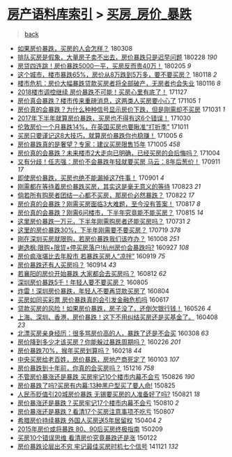 [房产语料库索引](../../README.md)  > [买房_房价_暴跌](买房_房价_暴跌.md)
====
> [back](../README.md)

- [如果房价暴跌，买房的人会怎样？](http://jkwz.applinzi.com/ittc/7078125729466549265.html#%E5%A6%82%E6%9E%9C%E6%88%BF%E4%BB%B7%E6%9A%B4%E8%B7%8C%EF%BC%8C%E4%B9%B0%E6%88%BF%E7%9A%84%E4%BA%BA%E4%BC%9A%E6%80%8E%E6%A0%B7%EF%BC%9F) 180308  
- [排队买房是假象，大量房子卖不出去，房价暴跌只是迟早问题](http://jkwz.applinzi.com/ittc/7075121107722306576.html#%E6%8E%92%E9%98%9F%E4%B9%B0%E6%88%BF%E6%98%AF%E5%81%87%E8%B1%A1%EF%BC%8C%E5%A4%A7%E9%87%8F%E6%88%BF%E5%AD%90%E5%8D%96%E4%B8%8D%E5%87%BA%E5%8E%BB%EF%BC%8C%E6%88%BF%E4%BB%B7%E6%9A%B4%E8%B7%8C%E5%8F%AA%E6%98%AF%E8%BF%9F%E6%97%A9%E9%97%AE%E9%A2%98) 180228 *190* 
- [房贷四连跳！房价暴跌5000一平，买房反而贵40万！](http://jkwz.applinzi.com/ittc/7066646968715969543.html#%E6%88%BF%E8%B4%B7%E5%9B%9B%E8%BF%9E%E8%B7%B3%EF%BC%81%E6%88%BF%E4%BB%B7%E6%9A%B4%E8%B7%8C5000%E4%B8%80%E5%B9%B3%EF%BC%8C%E4%B9%B0%E6%88%BF%E5%8F%8D%E8%80%8C%E8%B4%B540%E4%B8%87%EF%BC%81) 180205 *9* 
- [这个城市，楼市暴跌65%，房价从8万跌到5万多，要不要买房？](http://jkwz.applinzi.com/ittc/7059998921667904518.html#%E8%BF%99%E4%B8%AA%E5%9F%8E%E5%B8%82%EF%BC%8C%E6%A5%BC%E5%B8%82%E6%9A%B4%E8%B7%8C65%25%EF%BC%8C%E6%88%BF%E4%BB%B7%E4%BB%8E8%E4%B8%87%E8%B7%8C%E5%88%B05%E4%B8%87%E5%A4%9A%EF%BC%8C%E8%A6%81%E4%B8%8D%E8%A6%81%E4%B9%B0%E6%88%BF%EF%BC%9F) 180118 *2* 
- [楼市危机：房价大幅暴跌贷款买房者将全部破产，无房者也会失业](http://jkwz.applinzi.com/ittc/7059101238145057803.html#%E6%A5%BC%E5%B8%82%E5%8D%B1%E6%9C%BA%EF%BC%9A%E6%88%BF%E4%BB%B7%E5%A4%A7%E5%B9%85%E6%9A%B4%E8%B7%8C%E8%B4%B7%E6%AC%BE%E4%B9%B0%E6%88%BF%E8%80%85%E5%B0%86%E5%85%A8%E9%83%A8%E7%A0%B4%E4%BA%A7%EF%BC%8C%E6%97%A0%E6%88%BF%E8%80%85%E4%B9%9F%E4%BC%9A%E5%A4%B1%E4%B8%9A) 180116 *8* 
- [2018楼市调控继续 房价暴跌不可能！买房心里有底了！](http://jkwz.applinzi.com/ittc/7040404797985915920.html#2018%E6%A5%BC%E5%B8%82%E8%B0%83%E6%8E%A7%E7%BB%A7%E7%BB%AD+%E6%88%BF%E4%BB%B7%E6%9A%B4%E8%B7%8C%E4%B8%8D%E5%8F%AF%E8%83%BD%EF%BC%81%E4%B9%B0%E6%88%BF%E5%BF%83%E9%87%8C%E6%9C%89%E5%BA%95%E4%BA%86%EF%BC%81) 171127  
- [房价真会暴跌？楼市传来重磅消息，这两类人买房要小心了](http://jkwz.applinzi.com/ittc/7032430206827103249.html#%E6%88%BF%E4%BB%B7%E7%9C%9F%E4%BC%9A%E6%9A%B4%E8%B7%8C%EF%BC%9F%E6%A5%BC%E5%B8%82%E4%BC%A0%E6%9D%A5%E9%87%8D%E7%A3%85%E6%B6%88%E6%81%AF%EF%BC%8C%E8%BF%99%E4%B8%A4%E7%B1%BB%E4%BA%BA%E4%B9%B0%E6%88%BF%E8%A6%81%E5%B0%8F%E5%BF%83%E4%BA%86) 171105 *1* 
- [房价真的会暴跌？为什么种种信号显示房价下跌，但是刚需却不买房](http://jkwz.applinzi.com/ittc/7030658979359884305.html#%E6%88%BF%E4%BB%B7%E7%9C%9F%E7%9A%84%E4%BC%9A%E6%9A%B4%E8%B7%8C%EF%BC%9F%E4%B8%BA%E4%BB%80%E4%B9%88%E7%A7%8D%E7%A7%8D%E4%BF%A1%E5%8F%B7%E6%98%BE%E7%A4%BA%E6%88%BF%E4%BB%B7%E4%B8%8B%E8%B7%8C%EF%BC%8C%E4%BD%86%E6%98%AF%E5%88%9A%E9%9C%80%E5%8D%B4%E4%B8%8D%E4%B9%B0%E6%88%BF) 171031 *1* 
- [2017年下半年就算房价暴跌，买房也不得有这6个错误！](http://jkwz.applinzi.com/ittc/7030317655213474832.html#2017%E5%B9%B4%E4%B8%8B%E5%8D%8A%E5%B9%B4%E5%B0%B1%E7%AE%97%E6%88%BF%E4%BB%B7%E6%9A%B4%E8%B7%8C%EF%BC%8C%E4%B9%B0%E6%88%BF%E4%B9%9F%E4%B8%8D%E5%BE%97%E6%9C%89%E8%BF%996%E4%B8%AA%E9%94%99%E8%AF%AF%EF%BC%81) 171030  
- [伦敦房价一个月暴跌14%，在英国买房也要瞅准“打折季”](http://jkwz.applinzi.com/ittc/7023106146557232144.html#%E4%BC%A6%E6%95%A6%E6%88%BF%E4%BB%B7%E4%B8%80%E4%B8%AA%E6%9C%88%E6%9A%B4%E8%B7%8C14%25%EF%BC%8C%E5%9C%A8%E8%8B%B1%E5%9B%BD%E4%B9%B0%E6%88%BF%E4%B9%9F%E8%A6%81%E7%9E%85%E5%87%86%E2%80%9C%E6%89%93%E6%8A%98%E5%AD%A3%E2%80%9D) 171011  
- [买房只要谨记这8大技巧，就算房价暴跌你也稳赚！](http://jkwz.applinzi.com/ittc/7021057955158557712.html#%E4%B9%B0%E6%88%BF%E5%8F%AA%E8%A6%81%E8%B0%A8%E8%AE%B0%E8%BF%998%E5%A4%A7%E6%8A%80%E5%B7%A7%EF%BC%8C%E5%B0%B1%E7%AE%97%E6%88%BF%E4%BB%B7%E6%9A%B4%E8%B7%8C%E4%BD%A0%E4%B9%9F%E7%A8%B3%E8%B5%9A%EF%BC%81) 171005 *6* 
- [房价暴跌真的是奢望？专家：建议买房限售15年](http://jkwz.applinzi.com/ittc/7021043723113333776.html#%E6%88%BF%E4%BB%B7%E6%9A%B4%E8%B7%8C%E7%9C%9F%E7%9A%84%E6%98%AF%E5%A5%A2%E6%9C%9B%EF%BC%9F%E4%B8%93%E5%AE%B6%EF%BC%9A%E5%BB%BA%E8%AE%AE%E4%B9%B0%E6%88%BF%E9%99%90%E5%94%AE15%E5%B9%B4) 171005 *458* 
- [房价真的会暴跌？未来楼市2大走向已明确，已经买房的会后悔吗？](http://jkwz.applinzi.com/ittc/7020641118444848144.html#%E6%88%BF%E4%BB%B7%E7%9C%9F%E7%9A%84%E4%BC%9A%E6%9A%B4%E8%B7%8C%EF%BC%9F%E6%9C%AA%E6%9D%A5%E6%A5%BC%E5%B8%822%E5%A4%A7%E8%B5%B0%E5%90%91%E5%B7%B2%E6%98%8E%E7%A1%AE%EF%BC%8C%E5%B7%B2%E7%BB%8F%E4%B9%B0%E6%88%BF%E7%9A%84%E4%BC%9A%E5%90%8E%E6%82%94%E5%90%97%EF%BC%9F) 171004  
- [又有分歧！任志强：房价不会暴跌年轻就要买房 马云：8年后葱价！](http://jkwz.applinzi.com/ittc/7012096493056689169.html#%E5%8F%88%E6%9C%89%E5%88%86%E6%AD%A7%EF%BC%81%E4%BB%BB%E5%BF%97%E5%BC%BA%EF%BC%9A%E6%88%BF%E4%BB%B7%E4%B8%8D%E4%BC%9A%E6%9A%B4%E8%B7%8C%E5%B9%B4%E8%BD%BB%E5%B0%B1%E8%A6%81%E4%B9%B0%E6%88%BF+%E9%A9%AC%E4%BA%91%EF%BC%9A8%E5%B9%B4%E5%90%8E%E8%91%B1%E4%BB%B7%EF%BC%81) 170911 *17* 
- [即使房价暴跌，买房也绝不能漏掉这7件事！](http://jkwz.applinzi.com/ittc/7008344678481789969.html#%E5%8D%B3%E4%BD%BF%E6%88%BF%E4%BB%B7%E6%9A%B4%E8%B7%8C%EF%BC%8C%E4%B9%B0%E6%88%BF%E4%B9%9F%E7%BB%9D%E4%B8%8D%E8%83%BD%E6%BC%8F%E6%8E%89%E8%BF%997%E4%BB%B6%E4%BA%8B%EF%BC%81) 170901 *4* 
- [刚需都在等待着房价暴跌买房，其实这是毫无意义的等待](http://jkwz.applinzi.com/ittc/7005010218101244945.html#%E5%88%9A%E9%9C%80%E9%83%BD%E5%9C%A8%E7%AD%89%E5%BE%85%E7%9D%80%E6%88%BF%E4%BB%B7%E6%9A%B4%E8%B7%8C%E4%B9%B0%E6%88%BF%EF%BC%8C%E5%85%B6%E5%AE%9E%E8%BF%99%E6%98%AF%E6%AF%AB%E6%97%A0%E6%84%8F%E4%B9%89%E7%9A%84%E7%AD%89%E5%BE%85) 170823 *21* 
- [倘若所有购房者团结一心都不买房，那房价必然暴跌？](http://jkwz.applinzi.com/ittc/7004742903447159825.html#%E5%80%98%E8%8B%A5%E6%89%80%E6%9C%89%E8%B4%AD%E6%88%BF%E8%80%85%E5%9B%A2%E7%BB%93%E4%B8%80%E5%BF%83%E9%83%BD%E4%B8%8D%E4%B9%B0%E6%88%BF%EF%BC%8C%E9%82%A3%E6%88%BF%E4%BB%B7%E5%BF%85%E7%84%B6%E6%9A%B4%E8%B7%8C%EF%BC%9F) 170822 *17* 
- [房价真的会暴跌？刚需买房面临3大难题，至今没有答案！](http://jkwz.applinzi.com/ittc/7002723576346838033.html#%E6%88%BF%E4%BB%B7%E7%9C%9F%E7%9A%84%E4%BC%9A%E6%9A%B4%E8%B7%8C%EF%BC%9F%E5%88%9A%E9%9C%80%E4%B9%B0%E6%88%BF%E9%9D%A2%E4%B8%B43%E5%A4%A7%E9%9A%BE%E9%A2%98%EF%BC%8C%E8%87%B3%E4%BB%8A%E6%B2%A1%E6%9C%89%E7%AD%94%E6%A1%88%EF%BC%81) 170817 *8* 
- [房价真的会暴跌？刚需6问楼市，下半年究竟能不能买房？](http://jkwz.applinzi.com/ittc/7001924889672680464.html#%E6%88%BF%E4%BB%B7%E7%9C%9F%E7%9A%84%E4%BC%9A%E6%9A%B4%E8%B7%8C%EF%BC%9F%E5%88%9A%E9%9C%806%E9%97%AE%E6%A5%BC%E5%B8%82%EF%BC%8C%E4%B8%8B%E5%8D%8A%E5%B9%B4%E7%A9%B6%E7%AB%9F%E8%83%BD%E4%B8%8D%E8%83%BD%E4%B9%B0%E6%88%BF%EF%BC%9F) 170815 *14* 
- [这里房价暴跌一万元，下半年刚需购房者还能买房吗？](http://jkwz.applinzi.com/ittc/6996558089317516304.html#%E8%BF%99%E9%87%8C%E6%88%BF%E4%BB%B7%E6%9A%B4%E8%B7%8C%E4%B8%80%E4%B8%87%E5%85%83%EF%BC%8C%E4%B8%8B%E5%8D%8A%E5%B9%B4%E5%88%9A%E9%9C%80%E8%B4%AD%E6%88%BF%E8%80%85%E8%BF%98%E8%83%BD%E4%B9%B0%E6%88%BF%E5%90%97%EF%BC%9F) 170731 *2* 
- [这里的房价暴跌30%，下半年刚需要不要买房？](http://jkwz.applinzi.com/ittc/6992096628444759057.html#%E8%BF%99%E9%87%8C%E7%9A%84%E6%88%BF%E4%BB%B7%E6%9A%B4%E8%B7%8C30%25%EF%BC%8C%E4%B8%8B%E5%8D%8A%E5%B9%B4%E5%88%9A%E9%9C%80%E8%A6%81%E4%B8%8D%E8%A6%81%E4%B9%B0%E6%88%BF%EF%BC%9F) 170719 *378* 
- [刚在深圳买房就限购，若房价暴跌我们该咋办？](http://jkwz.applinzi.com/ittc/6886678958958969861.html#%E5%88%9A%E5%9C%A8%E6%B7%B1%E5%9C%B3%E4%B9%B0%E6%88%BF%E5%B0%B1%E9%99%90%E8%B4%AD%EF%BC%8C%E8%8B%A5%E6%88%BF%E4%BB%B7%E6%9A%B4%E8%B7%8C%E6%88%91%E4%BB%AC%E8%AF%A5%E5%92%8B%E5%8A%9E%EF%BC%9F) 161008 *251* 
- [谢逸枫:限购+限贷+停买房落户!杭州房价会暴跌吗?](http://jkwz.applinzi.com/ittc/6882671312744498181.html#%E8%B0%A2%E9%80%B8%E6%9E%AB%3A%E9%99%90%E8%B4%AD%2B%E9%99%90%E8%B4%B7%2B%E5%81%9C%E4%B9%B0%E6%88%BF%E8%90%BD%E6%88%B7%21%E6%9D%AD%E5%B7%9E%E6%88%BF%E4%BB%B7%E4%BC%9A%E6%9A%B4%E8%B7%8C%E5%90%97%3F) 160927 *108* 
- [房价疯涨堪比去年股市 若暴跌买房人“凉拌”](http://jkwz.applinzi.com/ittc/6879614435592766469.html#%E6%88%BF%E4%BB%B7%E7%96%AF%E6%B6%A8%E5%A0%AA%E6%AF%94%E5%8E%BB%E5%B9%B4%E8%82%A1%E5%B8%82+%E8%8B%A5%E6%9A%B4%E8%B7%8C%E4%B9%B0%E6%88%BF%E4%BA%BA%E2%80%9C%E5%87%89%E6%8B%8C%E2%80%9D) 160919 *75* 
- [房价暴跌还有人买房吗？](http://jkwz.applinzi.com/ittc/6877724919038739461.html#%E6%88%BF%E4%BB%B7%E6%9A%B4%E8%B7%8C%E8%BF%98%E6%9C%89%E4%BA%BA%E4%B9%B0%E6%88%BF%E5%90%97%EF%BC%9F) 160914 *43* 
- [若襄阳的房价开始暴跌 大家都会去买房吗？](http://jkwz.applinzi.com/ittc/6865546357439464453.html#%E8%8B%A5%E8%A5%84%E9%98%B3%E7%9A%84%E6%88%BF%E4%BB%B7%E5%BC%80%E5%A7%8B%E6%9A%B4%E8%B7%8C+%E5%A4%A7%E5%AE%B6%E9%83%BD%E4%BC%9A%E5%8E%BB%E4%B9%B0%E6%88%BF%E5%90%97%EF%BC%9F) 160812 *62* 
- [深圳房价暴跌5千！年轻人要不要买房？](http://jkwz.applinzi.com/ittc/6862838853903320068.html#%E6%B7%B1%E5%9C%B3%E6%88%BF%E4%BB%B7%E6%9A%B4%E8%B7%8C5%E5%8D%83%EF%BC%81%E5%B9%B4%E8%BD%BB%E4%BA%BA%E8%A6%81%E4%B8%8D%E8%A6%81%E4%B9%B0%E6%88%BF%EF%BC%9F) 160805  
- [炸雷！深圳房价暴跌，年轻人不要再贷款买房了](http://jkwz.applinzi.com/ittc/6862441219506045956.html#%E7%82%B8%E9%9B%B7%EF%BC%81%E6%B7%B1%E5%9C%B3%E6%88%BF%E4%BB%B7%E6%9A%B4%E8%B7%8C%EF%BC%8C%E5%B9%B4%E8%BD%BB%E4%BA%BA%E4%B8%8D%E8%A6%81%E5%86%8D%E8%B4%B7%E6%AC%BE%E4%B9%B0%E6%88%BF%E4%BA%86) 160804  
- [买房如同买彩票 房价暴跌真的会引发金融危机吗](http://jkwz.applinzi.com/ittc/6844725501335438341.html#%E4%B9%B0%E6%88%BF%E5%A6%82%E5%90%8C%E4%B9%B0%E5%BD%A9%E7%A5%A8+%E6%88%BF%E4%BB%B7%E6%9A%B4%E8%B7%8C%E7%9C%9F%E7%9A%84%E4%BC%9A%E5%BC%95%E5%8F%91%E9%87%91%E8%9E%8D%E5%8D%B1%E6%9C%BA%E5%90%97) 160617  
- [贷款买房的风险！如果房价暴跌，房子没了，还倒欠银行钱！](http://jkwz.applinzi.com/ittc/6836540727164929028.html#%E8%B4%B7%E6%AC%BE%E4%B9%B0%E6%88%BF%E7%9A%84%E9%A3%8E%E9%99%A9%EF%BC%81%E5%A6%82%E6%9E%9C%E6%88%BF%E4%BB%B7%E6%9A%B4%E8%B7%8C%EF%BC%8C%E6%88%BF%E5%AD%90%E6%B2%A1%E4%BA%86%EF%BC%8C%E8%BF%98%E5%80%92%E6%AC%A0%E9%93%B6%E8%A1%8C%E9%92%B1%EF%BC%81) 160526 *4* 
- [上海、深圳、香港，房价暴跌！这下不用纠结买房还是买基金了。](http://jkwz.applinzi.com/ittc/6818634341542265860.html#%E4%B8%8A%E6%B5%B7%E3%80%81%E6%B7%B1%E5%9C%B3%E3%80%81%E9%A6%99%E6%B8%AF%EF%BC%8C%E6%88%BF%E4%BB%B7%E6%9A%B4%E8%B7%8C%EF%BC%81%E8%BF%99%E4%B8%8B%E4%B8%8D%E7%94%A8%E7%BA%A0%E7%BB%93%E4%B9%B0%E6%88%BF%E8%BF%98%E6%98%AF%E4%B9%B0%E5%9F%BA%E9%87%91%E4%BA%86%E3%80%82) 160408 *23* 
- [北漂买房亲身经历：很多骂房价高的人，暴跌了还是不会买](http://jkwz.applinzi.com/ittc/6807314313584837636.html#%E5%8C%97%E6%BC%82%E4%B9%B0%E6%88%BF%E4%BA%B2%E8%BA%AB%E7%BB%8F%E5%8E%86%EF%BC%9A%E5%BE%88%E5%A4%9A%E9%AA%82%E6%88%BF%E4%BB%B7%E9%AB%98%E7%9A%84%E4%BA%BA%EF%BC%8C%E6%9A%B4%E8%B7%8C%E4%BA%86%E8%BF%98%E6%98%AF%E4%B8%8D%E4%BC%9A%E4%B9%B0) 160308 *63* 
- [房价降到多少才该买房？你能躲过暴跌周期吗？](http://jkwz.applinzi.com/ittc/6803180423211385860.html#%E6%88%BF%E4%BB%B7%E9%99%8D%E5%88%B0%E5%A4%9A%E5%B0%91%E6%89%8D%E8%AF%A5%E4%B9%B0%E6%88%BF%EF%BC%9F%E4%BD%A0%E8%83%BD%E8%BA%B2%E8%BF%87%E6%9A%B4%E8%B7%8C%E5%91%A8%E6%9C%9F%E5%90%97%EF%BC%9F) 160226 *201* 
- [房价暴跌70%，猴年买房划算吗？](http://jkwz.applinzi.com/ittc/6799839779252339717.html#%E6%88%BF%E4%BB%B7%E6%9A%B4%E8%B7%8C70%25%EF%BC%8C%E7%8C%B4%E5%B9%B4%E4%B9%B0%E6%88%BF%E5%88%92%E7%AE%97%E5%90%97%EF%BC%9F) 160218 *44* 
- [中央买房给老百姓，房价暴跌，房地产商死定了](http://jkwz.applinzi.com/ittc/6783004222815732741.html#%E4%B8%AD%E5%A4%AE%E4%B9%B0%E6%88%BF%E7%BB%99%E8%80%81%E7%99%BE%E5%A7%93%EF%BC%8C%E6%88%BF%E4%BB%B7%E6%9A%B4%E8%B7%8C%EF%BC%8C%E6%88%BF%E5%9C%B0%E4%BA%A7%E5%95%86%E6%AD%BB%E5%AE%9A%E4%BA%86) 160103 *107* 
- [房价暴跌到十年前，你真的会买房吗？](http://jkwz.applinzi.com/ittc/6776379207508820997.html#%E6%88%BF%E4%BB%B7%E6%9A%B4%E8%B7%8C%E5%88%B0%E5%8D%81%E5%B9%B4%E5%89%8D%EF%BC%8C%E4%BD%A0%E7%9C%9F%E7%9A%84%E4%BC%9A%E4%B9%B0%E6%88%BF%E5%90%97%EF%BC%9F) 151216 *758* 
- [不管房价暴涨还是暴跌 买房牢记10个楼市内幕不会亏](http://jkwz.applinzi.com/ittc/6734913439644795908.html#%E4%B8%8D%E7%AE%A1%E6%88%BF%E4%BB%B7%E6%9A%B4%E6%B6%A8%E8%BF%98%E6%98%AF%E6%9A%B4%E8%B7%8C+%E4%B9%B0%E6%88%BF%E7%89%A2%E8%AE%B010%E4%B8%AA%E6%A5%BC%E5%B8%82%E5%86%85%E5%B9%95%E4%B8%8D%E4%BC%9A%E4%BA%8F) 150826 *190* 
- [房价暴跌了吗?买房有内幕:13种黑户型买了要人命!](http://jkwz.applinzi.com/ittc/6734286314289267717.html#%E6%88%BF%E4%BB%B7%E6%9A%B4%E8%B7%8C%E4%BA%86%E5%90%97%3F%E4%B9%B0%E6%88%BF%E6%9C%89%E5%86%85%E5%B9%95%3A13%E7%A7%8D%E9%BB%91%E6%88%B7%E5%9E%8B%E4%B9%B0%E4%BA%86%E8%A6%81%E4%BA%BA%E5%91%BD%21) 150825  
- [人民币贬值引20城房价暴跌 无锡要买房的人准备好了吗?](http://jkwz.applinzi.com/ittc/547650615747453415.html#%E4%BA%BA%E6%B0%91%E5%B8%81%E8%B4%AC%E5%80%BC%E5%BC%9520%E5%9F%8E%E6%88%BF%E4%BB%B7%E6%9A%B4%E8%B7%8C+%E6%97%A0%E9%94%A1%E8%A6%81%E4%B9%B0%E6%88%BF%E7%9A%84%E4%BA%BA%E5%87%86%E5%A4%87%E5%A5%BD%E4%BA%86%E5%90%97%3F) 150821 *18* 
- [房价暴涨还是暴跌？买房牢记17个楼市内幕不会亏](http://jkwz.applinzi.com/ittc/547650615621602797.html#%E6%88%BF%E4%BB%B7%E6%9A%B4%E6%B6%A8%E8%BF%98%E6%98%AF%E6%9A%B4%E8%B7%8C%EF%BC%9F%E4%B9%B0%E6%88%BF%E7%89%A2%E8%AE%B017%E4%B8%AA%E6%A5%BC%E5%B8%82%E5%86%85%E5%B9%95%E4%B8%8D%E4%BC%9A%E4%BA%8F) 150810 *2* 
- [房价暴涨还是暴跌？看清17个买房注意事项不吃亏](http://jkwz.applinzi.com/ittc/547650615581456934.html#%E6%88%BF%E4%BB%B7%E6%9A%B4%E6%B6%A8%E8%BF%98%E6%98%AF%E6%9A%B4%E8%B7%8C%EF%BC%9F%E7%9C%8B%E6%B8%8517%E4%B8%AA%E4%B9%B0%E6%88%BF%E6%B3%A8%E6%84%8F%E4%BA%8B%E9%A1%B9%E4%B8%8D%E5%90%83%E4%BA%8F) 150807  
- [希腊房价持续暴跌 外国人买房送5年居留权](http://jkwz.applinzi.com/ittc/547650611400260302.html#%E5%B8%8C%E8%85%8A%E6%88%BF%E4%BB%B7%E6%8C%81%E7%BB%AD%E6%9A%B4%E8%B7%8C+%E5%A4%96%E5%9B%BD%E4%BA%BA%E4%B9%B0%E6%88%BF%E9%80%815%E5%B9%B4%E5%B1%85%E7%95%99%E6%9D%83) 150404 *2* 
- [2015年房价或将暴跌 80、90后买房终极指南](http://jkwz.applinzi.com/ittc/547650611390091163.html#2015%E5%B9%B4%E6%88%BF%E4%BB%B7%E6%88%96%E5%B0%86%E6%9A%B4%E8%B7%8C+80%E3%80%8190%E5%90%8E%E4%B9%B0%E6%88%BF%E7%BB%88%E6%9E%81%E6%8C%87%E5%8D%97) 150209  
- [买房10个错误思维 看清房价究竟暴跌还是涨](http://jkwz.applinzi.com/ittc/547650611386679333.html#%E4%B9%B0%E6%88%BF10%E4%B8%AA%E9%94%99%E8%AF%AF%E6%80%9D%E7%BB%B4+%E7%9C%8B%E6%B8%85%E6%88%BF%E4%BB%B7%E7%A9%B6%E7%AB%9F%E6%9A%B4%E8%B7%8C%E8%BF%98%E6%98%AF%E6%B6%A8) 150122  
- [房价暴跌论层出不穷 牢记最佳买房时机七个信号](http://jkwz.applinzi.com/ittc/547650611381652362.html#%E6%88%BF%E4%BB%B7%E6%9A%B4%E8%B7%8C%E8%AE%BA%E5%B1%82%E5%87%BA%E4%B8%8D%E7%A9%B7+%E7%89%A2%E8%AE%B0%E6%9C%80%E4%BD%B3%E4%B9%B0%E6%88%BF%E6%97%B6%E6%9C%BA%E4%B8%83%E4%B8%AA%E4%BF%A1%E5%8F%B7) 141121 *132* 
